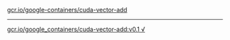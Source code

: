 [gcr.io/google-containers/cuda-vector-add](https://hub.docker.com/r/anjia0532/cuda-vector-add/tags/) 

----
[gcr.io/google_containers/cuda-vector-add:v0.1 √](https://hub.docker.com/r/anjia0532/cuda-vector-add/tags/)

